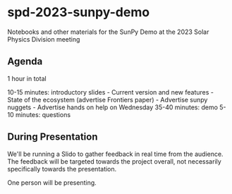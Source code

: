 # spd-2023-sunpy-demo

Notebooks and other materials for the SunPy Demo at the 2023 Solar Physics Division meeting

## Agenda

1 hour in total

10-15 minutes: introductory slides
    - Current version and new features
    - State of the ecosystem (advertise Frontiers paper)
    - Advertise sunpy nuggets
    - Advertise hands on help on Wednesday
35-40 minutes: demo
5-10 minutes: questions


## During Presentation

We'll be running a Slido to gather feedback in real time from the audience.
The feedback will be targeted towards the project overall, not necessarily specifically towards the presentation.

One person will be presenting.

